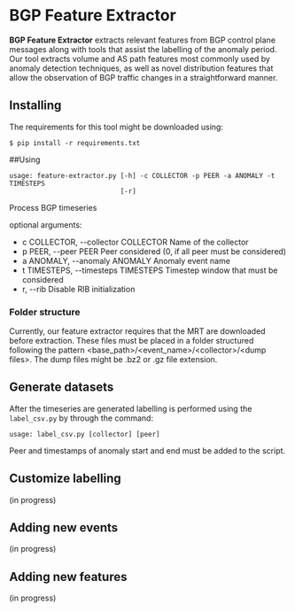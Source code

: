 # BGP Feature Extractor

**BGP Feature Extractor** extracts relevant features from BGP control plane messages along with tools that assist the labelling of the anomaly period. Our tool extracts volume and AS path features most commonly used by anomaly detection techniques, as well as novel distribution features that allow the observation of BGP traffic changes in a straightforward manner.

## Installing
The requirements for this tool might be downloaded using:
```
$ pip install -r requirements.txt
```

##Using

```
usage: feature-extractor.py [-h] -c COLLECTOR -p PEER -a ANOMALY -t TIMESTEPS
                            [-r]
```

Process BGP timeseries

optional arguments:
  - c COLLECTOR, --collector COLLECTOR                        Name of the collector
  - p PEER, --peer PEER  Peer considered (0, if all peer must be considered)
  - a ANOMALY, --anomaly ANOMALY
                        Anomaly event name
  - t TIMESTEPS, --timesteps TIMESTEPS
                        Timestep window that must be considered
  - r, --rib             Disable RIB initialization

### Folder structure
Currently, our feature extractor requires that the MRT are downloaded before extraction. These files must be placed in a folder structured following the pattern <base_path>/<event_name>/\<collector>/\<dump files>. The dump files might be .bz2 or .gz file extension.

## Generate datasets
After the timeseries are generated labelling is performed using the ```label_csv.py``` by through the command: 
```
usage: label_csv.py [collector] [peer] 
```
Peer and timestamps of anomaly start and end must be added to the script.


## Customize labelling
(in progress)

## Adding new events
(in progress)

## Adding new features
(in progress)
